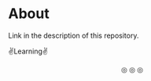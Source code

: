 # About
Link in the description of this repository.

:v:Learning:v:

<p align="center">
&#9678; &#9678; &#9678;
</p>
